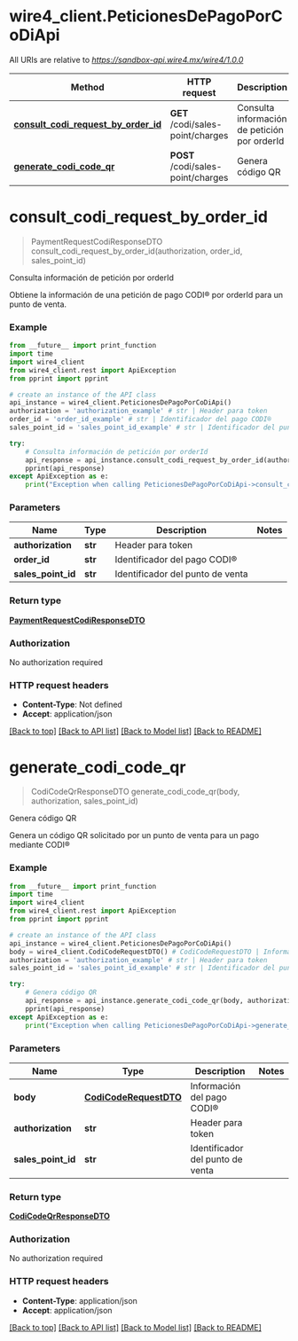 # wire4_client.PeticionesDePagoPorCoDiApi

All URIs are relative to *https://sandbox-api.wire4.mx/wire4/1.0.0*

Method | HTTP request | Description
------------- | ------------- | -------------
[**consult_codi_request_by_order_id**](PeticionesDePagoPorCoDiApi.md#consult_codi_request_by_order_id) | **GET** /codi/sales-point/charges | Consulta información de petición por orderId
[**generate_codi_code_qr**](PeticionesDePagoPorCoDiApi.md#generate_codi_code_qr) | **POST** /codi/sales-point/charges | Genera código QR

# **consult_codi_request_by_order_id**
> PaymentRequestCodiResponseDTO consult_codi_request_by_order_id(authorization, order_id, sales_point_id)

Consulta información de petición por orderId

Obtiene la información de una petición de pago CODI® por orderId para un punto de venta.

### Example
```python
from __future__ import print_function
import time
import wire4_client
from wire4_client.rest import ApiException
from pprint import pprint

# create an instance of the API class
api_instance = wire4_client.PeticionesDePagoPorCoDiApi()
authorization = 'authorization_example' # str | Header para token
order_id = 'order_id_example' # str | Identificador del pago CODI®
sales_point_id = 'sales_point_id_example' # str | Identificador del punto de venta

try:
    # Consulta información de petición por orderId
    api_response = api_instance.consult_codi_request_by_order_id(authorization, order_id, sales_point_id)
    pprint(api_response)
except ApiException as e:
    print("Exception when calling PeticionesDePagoPorCoDiApi->consult_codi_request_by_order_id: %s\n" % e)
```

### Parameters

Name | Type | Description  | Notes
------------- | ------------- | ------------- | -------------
 **authorization** | **str**| Header para token | 
 **order_id** | **str**| Identificador del pago CODI® | 
 **sales_point_id** | **str**| Identificador del punto de venta | 

### Return type

[**PaymentRequestCodiResponseDTO**](PaymentRequestCodiResponseDTO.md)

### Authorization

No authorization required

### HTTP request headers

 - **Content-Type**: Not defined
 - **Accept**: application/json

[[Back to top]](#) [[Back to API list]](../README.md#documentation-for-api-endpoints) [[Back to Model list]](../README.md#documentation-for-models) [[Back to README]](../README.md)

# **generate_codi_code_qr**
> CodiCodeQrResponseDTO generate_codi_code_qr(body, authorization, sales_point_id)

Genera código QR

Genera un código QR solicitado por un punto de venta para un pago mediante CODI®

### Example
```python
from __future__ import print_function
import time
import wire4_client
from wire4_client.rest import ApiException
from pprint import pprint

# create an instance of the API class
api_instance = wire4_client.PeticionesDePagoPorCoDiApi()
body = wire4_client.CodiCodeRequestDTO() # CodiCodeRequestDTO | Información del pago CODI®
authorization = 'authorization_example' # str | Header para token
sales_point_id = 'sales_point_id_example' # str | Identificador del punto de venta

try:
    # Genera código QR
    api_response = api_instance.generate_codi_code_qr(body, authorization, sales_point_id)
    pprint(api_response)
except ApiException as e:
    print("Exception when calling PeticionesDePagoPorCoDiApi->generate_codi_code_qr: %s\n" % e)
```

### Parameters

Name | Type | Description  | Notes
------------- | ------------- | ------------- | -------------
 **body** | [**CodiCodeRequestDTO**](CodiCodeRequestDTO.md)| Información del pago CODI® | 
 **authorization** | **str**| Header para token | 
 **sales_point_id** | **str**| Identificador del punto de venta | 

### Return type

[**CodiCodeQrResponseDTO**](CodiCodeQrResponseDTO.md)

### Authorization

No authorization required

### HTTP request headers

 - **Content-Type**: application/json
 - **Accept**: application/json

[[Back to top]](#) [[Back to API list]](../README.md#documentation-for-api-endpoints) [[Back to Model list]](../README.md#documentation-for-models) [[Back to README]](../README.md)

